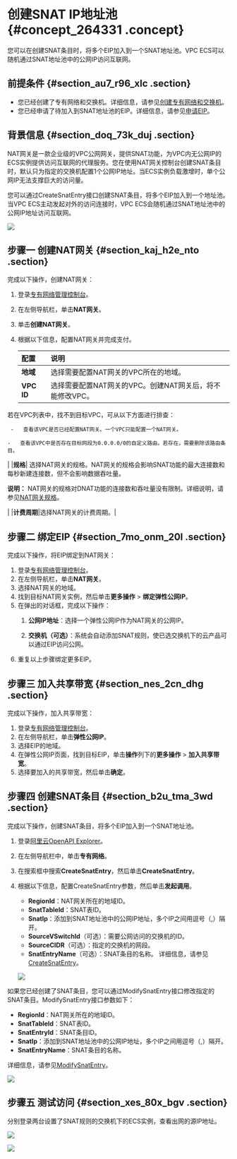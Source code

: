 # 创建SNAT IP地址池 {#concept_264331 .concept}

您可以在创建SNAT条目时，将多个EIP加入到一个SNAT地址池。VPC ECS可以随机通过SNAT地址池中的公网IP访问互联网。

## 前提条件 {#section_au7_r96_xlc .section}

-   您已经创建了专有网络和交换机。详细信息，请参见[创建专有网络和交换机](../../../../../intl.zh-CN/用户指南/专有网络和子网/管理专有网络.md#section_ufw_rhv_rdb)。
-   您已经申请了待加入到SNAT地址池的EIP。详细信息，请参见[申请EIP](../../../../../intl.zh-CN/用户指南/申请EIP/申请新EIP.md#)。

## 背景信息 {#section_doq_73k_duj .section}

NAT网关是一款企业级的VPC公网网关，提供SNAT功能，为VPC内无公网IP的ECS实例提供访问互联网的代理服务。您在使用NAT网关控制台创建SNAT条目时，默认只为指定的交换机配置1个公网IP地址。当ECS实例负载激增时，单个公网IP无法支撑巨大的访问量。

您可以通过CreateSnatEntry接口创建SNAT条目，将多个EIP加入到一个地址池。当VPC ECS主动发起对外的访问连接时，VPC ECS会随机通过SNAT地址池中的公网IP地址访问互联网。

![](http://static-aliyun-doc.oss-cn-hangzhou.aliyuncs.com/assets/img/217943/156032486347136_zh-CN.png)

## 步骤一 创建NAT网关 {#section_kaj_h2e_nto .section}

完成以下操作，创建NAT网关：

1.  登录[专有网络管理控制台](https://vpcnext.console.aliyun.com/nat/)。
2.  在左侧导航栏，单击**NAT网关**。
3.  单击**创建NAT网关**。
4.  根据以下信息，配置NAT网关并完成支付。

    |配置|说明|
    |:-|:-|
    |**地域**|选择需要配置NAT网关的VPC所在的地域。|
    |**VPC ID**| 选择需要配置NAT网关的VPC。创建NAT网关后，将不能修改VPC。

 若在VPC列表中，找不到目标VPC，可从以下方面进行排查：

     -   查看该VPC是否已经配置NAT网关。一个VPC只能配置一个NAT网关。

    -   查看该VPC中是否存在目标网段为0.0.0.0/0的自定义路由。若存在，需要删除该路由条目。

 |
    |**规格**| 选择NAT网关的规格。NAT网关的规格会影响SNAT功能的最大连接数和每秒新建连接数，但不会影响数据吞吐量。

 **说明：** NAT网关的规格对DNAT功能的连接数和吞吐量没有限制。详细说明，请参见[NAT网关规格](../intl.zh-CN/用户指南/NAT网关规格.md#)。

 |
    |**计费周期**|选择NAT网关的计费周期。|


## 步骤二 绑定EIP {#section_7mo_onm_20l .section}

完成以下操作，将EIP绑定到NAT网关：

1.  登录[专有网络管理控制台](https://vpcnext.console.aliyun.com/nat/)。
2.  在左侧导航栏，单击**NAT网关**。
3.  选择NAT网关的地域。
4.  找到目标NAT网关实例，然后单击**更多操作** \> **绑定弹性公网IP**。
5.  在弹出的对话框，完成以下操作：
    1.  **公网IP地址**：选择一个弹性公网IP作为NAT网关的公网IP。

         

    2.  **交换机（可选）**：系统会自动添加SNAT规则，使已选交换机下的云产品可以通过EIP访问公网。
6.  重复以上步骤绑定更多EIP。

## 步骤三 加入共享带宽 {#section_nes_2cn_dhg .section}

完成以下操作，加入共享带宽：

1.  登录[专有网络管理控制台](https://vpcnext.console.aliyun.com/nat/)。
2.  在左侧导航栏，单击**弹性公网IP**。
3.  选择EIP的地域。
4.  在弹性公网IP页面，找到目标EIP，单击**操作**列下的**更多操作** \> **加入共享带宽**。
5.  选择要加入的共享带宽，然后单击**确定**。

## 步骤四 创建SNAT条目 {#section_b2u_tma_3wd .section}

完成以下操作，创建SNAT条目，将多个EIP加入到一个SNAT地址池。

1.  登录[阿里云OpenAPI Explorer](https://api.aliyun.com)。
2.  在左侧导航栏中，单击**专有网络**。
3.  在搜索框中搜索**CreateSnatEntry**，然后单击**CreateSnatEntry**。
4.  根据以下信息，配置CreateSnatEntry参数，然后单击**发起调用**。

    -   **RegionId**：NAT网关所在的地域ID。
    -   **SnatTableId**：SNAT表ID。
    -   **SnatIp**：添加到SNAT地址池中的公网IP地址，多个IP之间用逗号（,）隔开。
    -   **SourceVSwitchId**（可选）：需要公网访问的交换机的ID。
    -   **SourceCIDR**（可选）：指定的交换机的网段。
    -   **SnatEntryName**（可选）：SNAT条目的名称。
    详细信息，请参见[CreateSnatEntry](../../../../../intl.zh-CN/API参考/NAT网关/CreateSnatEntry.md#)。

    ![](http://static-aliyun-doc.oss-cn-hangzhou.aliyuncs.com/assets/img/217943/156032486347549_zh-CN.png)


如果您已经创建了SNAT条目，您可以通过ModifySnatEntry接口修改指定的SNAT条目。ModifySnatEntry接口参数如下：

-   **RegionId**：NAT网关所在的地域ID。
-   **SnatTableId**：SNAT表ID。
-   **SnatEntryId**：SNAT条目ID。
-   **SnatIp**：添加到SNAT地址池中的公网IP地址，多个IP之间用逗号（,）隔开。
-   **SnatEntryName**：SNAT条目的名称。

详细信息，请参见[ModifySnatEntry](../../../../../intl.zh-CN/API参考/NAT网关/ModifySnatEntry.md#)。

![](http://static-aliyun-doc.oss-cn-hangzhou.aliyuncs.com/assets/img/217943/156032486347556_zh-CN.png)

## 步骤五 测试访问 {#section_xes_80x_bgv .section}

分别登录两台设置了SNAT规则的交换机下的ECS实例，查看出网的源IP地址。

![](http://static-aliyun-doc.oss-cn-hangzhou.aliyuncs.com/assets/img/217943/156032486347157_zh-CN.png)

![](http://static-aliyun-doc.oss-cn-hangzhou.aliyuncs.com/assets/img/217943/156032486447158_zh-CN.png)

